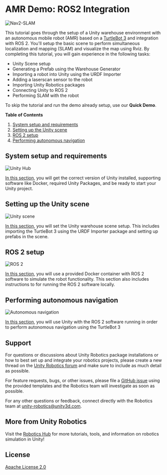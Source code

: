 # AMR Demo: ROS2 Integration

![Nav2-SLAM](https://github.com/Unity-Technologies/Robotics-Nav2-SLAM-Example/blob/anthony/demo/tutorial/images/nav2-slam.png)

This tutorial goes through the setup of a Unity warehouse environment with an autonomous mobile robot (AMR) based on a [TurtleBot 3](https://emanual.robotis.com/docs/en/platform/turtlebot3/overview/) and integration with ROS 2. You'll setup the basic scene to perform simultaneous localization and mapping (SLAM) and visualize the map using Rviz. By completing this tutorial, you will gain experience in the following tasks:

 - Unity Scene setup
 - Generating a Prefab using the Warehouse Generator
 - Importing a robot into Unity using the URDF Importer
 - Adding a laserscan sensor to the robot
 - Importing Unity Robotics packages
 - Connecting Unity to ROS 2
 - Performing SLAM with the robot

To skip the tutorial and run the demo already setup, use our **Quick Demo**.

**Table of Contents**

 1. [System setup and requirements](https://github.com/Unity-Technologies/Robotics-Nav2-SLAM-Example/blob/anthony/demo/tutorial/system_setup.md)
 2. [Setting up the Unity scene](https://github.com/Unity-Technologies/Robotics-Nav2-SLAM-Example/blob/anthony/demo/tutorial/scene_setup.md)
 3. [ROS 2 setup](https://github.com/Unity-Technologies/Robotics-Nav2-SLAM-Example/blob/anthony/demo/tutorial/ros2_setup.md)
 4. [Performing autonomous navigation](https://github.com/Unity-Technologies/Robotics-Nav2-SLAM-Example/blob/anthony/demo/tutorial/autonomous_navigation.md)

## System setup and requirements

![Unity Hub](https://github.com/Unity-Technologies/Robotics-Nav2-SLAM-Example/blob/anthony/demo/tutorial/images/1_create_new_project.png)

[In this section](https://github.com/Unity-Technologies/Robotics-Nav2-SLAM-Example/blob/anthony/demo/tutorial/system_setup.md), you will get the correct version of Unity installed, supporting software like Docker, required Unity Packages, and be ready to start your Unity project.

## Setting up the Unity scene

![Unity scene](https://github.com/Unity-Technologies/Robotics-Nav2-SLAM-Example/blob/anthony/demo/tutorial/images/2-warehouse-scene.png)

[In this section](https://github.com/Unity-Technologies/Robotics-Nav2-SLAM-Example/blob/anthony/demo/tutorial/scene_setup.md), you will set the Unity warehouse scene setup. This includes importing the TurtleBot 3 using the URDF Importer package and setting up prefabs in the scene.

## ROS 2 setup

![ROS 2](https://github.com/Unity-Technologies/Robotics-Nav2-SLAM-Example/blob/anthony/demo/tutorial/images/ros2-running.png)

[In this section](https://github.com/Unity-Technologies/Robotics-Nav2-SLAM-Example/blob/anthony/demo/tutorial/ros2_setup.md), you will use a provided Docker container with ROS 2 software to simulate the robot functionality. This section also includes instructions to for running the ROS 2 software locally.

## Performing autonomous navigation

![Autonomous navigation](https://github.com/Unity-Technologies/Robotics-Nav2-SLAM-Example/blob/anthony/demo/tutorial/images/autonomous-navigation.png)

[In this section](https://github.com/Unity-Technologies/Robotics-Nav2-SLAM-Example/blob/anthony/demo/tutorial/autonomous_navigation.md), you will use Unity with the ROS 2 software running in order to perform autonomous navigation using the TurtleBot 3

## Support

For questions or discussions about Unity Robotics package installations or how to best set up and integrate your robotics projects, please create a new thread on the  [Unity Robotics forum](https://forum.unity.com/forums/robotics.623/)  and make sure to include as much detail as possible.

For feature requests, bugs, or other issues, please file a  [GitHub issue](https://github.com/Unity-Technologies/Robotics-Object-Pose-Estimation/issues)  using the provided templates and the Robotics team will investigate as soon as possible.

For any other questions or feedback, connect directly with the Robotics team at  [unity-robotics@unity3d.com](mailto:unity-robotics@unity3d.com).

## More from Unity Robotics

Visit the [Robotics Hub](https://github.com/Unity-Technologies/Unity-Robotics-Hub) for more tutorials, tools, and information on robotics simulation in Unity!

## License

[Apache License 2.0](https://github.com/Unity-Technologies/Robotics-Object-Pose-Estimation/blob/main/LICENSE)
